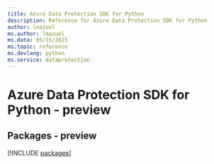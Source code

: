 ```yaml
---
title: Azure Data Protection SDK for Python
description: Reference for Azure Data Protection SDK for Python
author: lmazuel
ms.author: lmazuel
ms.data: 05/15/2023
ms.topic: reference
ms.devlang: python
ms.service: dataprotection
---
```

# Azure Data Protection SDK for Python - preview
## Packages - preview
[!INCLUDE [packages](data-protection-index.md)]